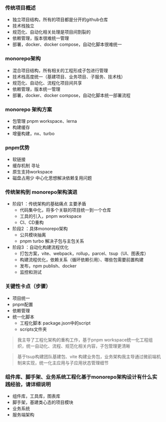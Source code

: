 ### 传统项目概述

- 独立项目结构，所有的项目都是分开的github仓库
- 技术栈独立
- 规范化、自动化相关处理是项目间割裂的
- 依赖管理，版本很难统一管理
- 部署，docker、docker compose，自动化脚本很难统一

### monorepo架构

- 混合项目结构，所有相关的工程形成子包进行管理
- 技术栈高度统一（基建项目、业务项目、子服务、技术栈）
- 规范化、自动化、流程化项目间共享
- 依赖管理，版本统一管理
- 部署，docker、docker compose，自动化脚本统一部署流程

### monorepo 架构方案

- 包管理 pnpm workspace、lerna
- 构建缓存
- 增量构建，nx、turbo

### pnpm优势

- 软链接
- 缓存机制 寻址
- 原生支持workspace
- 磁盘占用少
  中心化思想解决依赖复用问题

### 传统架构到 monorepo架构演进

- 阶段1 ：传统架构的基础痛点 主要矛盾
  - 代码集中化，将多个关联的项目统一到一个仓库
  - 工具的引入，pnpm workspace
  - CI、CD重构
- 阶段2 ：具体monorepo架构
  - 公共模块抽离
  - pnpm turbo 解决子包与主包关系
- 阶段3 ：自动化构建流程优化
  - 打包方案，vite、webpack，rollup，parcel、tsup（UI、图表库）
  - 构建流程优化，依赖关系（循环依赖引用）、哪些包需要前置构建
  - 发布，npm publish、docker
  - 监控和测试

### 关键性卡点（步骤）

- 项目统一
- pnpm配置
- 依赖管理
- 统一化脚本
  - 工程化脚本 package.json中的script
  - scripts文件夹

> 我主导了工程化架构的重构工作，基于pnpm workspace统一化工程组织，统一自动化、流程、规范化相关内容，子包管理更清晰

> 基于tsup构建团队基建包、vite 构建业务包，业务架构我主导通过微前端机制来实现，统一化主应用与子应用状态管理细节

### 组件库、脚手架、业务系统工程化基于monorepo架构设计有什么实践经验，请详细说明

- 组件库，工具库，图表库
- 脚手架，基建类心态的项目模块
- 业务系统
- 服务端架构
  